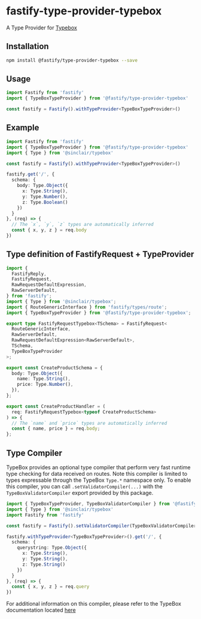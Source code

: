 # fastify-type-provider-typebox

A Type Provider for [Typebox](https://github.com/sinclairzx81/typebox)

## Installation

```sh
npm install @fastify/type-provider-typebox --save
```

## Usage

```ts
import Fastify from 'fastify'
import { TypeBoxTypeProvider } from '@fastify/type-provider-typebox'

const fastify = Fastify().withTypeProvider<TypeBoxTypeProvider>()
```

## Example

```ts
import Fastify from 'fastify'
import { TypeBoxTypeProvider } from '@fastify/type-provider-typebox'
import { Type } from '@sinclair/typebox'

const fastify = Fastify().withTypeProvider<TypeBoxTypeProvider>()

fastify.get('/', {
  schema: {
    body: Type.Object({
      x: Type.String(),
      y: Type.Number(),
      z: Type.Boolean()
    })
  }
}, (req) => {
  // The `x`, `y`, `z` types are automatically inferred
  const { x, y, z } = req.body
})
```

## Type definition of FastifyRequest + TypeProvider
```ts
import {
  FastifyReply,
  FastifyRequest,
  RawRequestDefaultExpression,
  RawServerDefault,
} from 'fastify';
import { Type } from '@sinclair/typebox';
import { RouteGenericInterface } from 'fastify/types/route';
import { TypeBoxTypeProvider } from '@fastify/type-provider-typebox';

export type FastifyRequestTypebox<TSchema> = FastifyRequest<
  RouteGenericInterface,
  RawServerDefault,
  RawRequestDefaultExpression<RawServerDefault>,
  TSchema,
  TypeBoxTypeProvider
>;

export const CreateProductSchema = {
  body: Type.Object({
    name: Type.String(),
    price: Type.Number(),
  }),
};

export const CreateProductHandler = (
  req: FastifyRequestTypebox<typeof CreateProductSchema>
) => {
  // The `name` and `price` types are automatically inferred
  const { name, price } = req.body;
};
```
## Type Compiler

TypeBox provides an optional type compiler that perform very fast runtime type checking for data received on routes. Note this compiler is limited to types expressable through the TypeBox `Type.*` namespace only. To enable this compiler, you can call `.setValidatorCompiler(...)` with the `TypeBoxValidatorCompiler` export provided by this package.

```ts
import { TypeBoxTypeProvider, TypeBoxValidatorCompiler } from '@fastify/type-provider-typebox'
import { Type } from '@sinclair/typebox'
import Fastify from 'fastify'

const fastify = Fastify().setValidatorCompiler(TypeBoxValidatorCompiler)

fastify.withTypeProvider<TypeBoxTypeProvider>().get('/', {
  schema: {
    querystring: Type.Object({
      x: Type.String(),
      y: Type.String(),
      z: Type.String()
    })
  }
}, (req) => {
  const { x, y, z } = req.query
})
```

For additional information on this compiler, please refer to the TypeBox documentation located [here](https://github.com/sinclairzx81/typebox#Compiler)